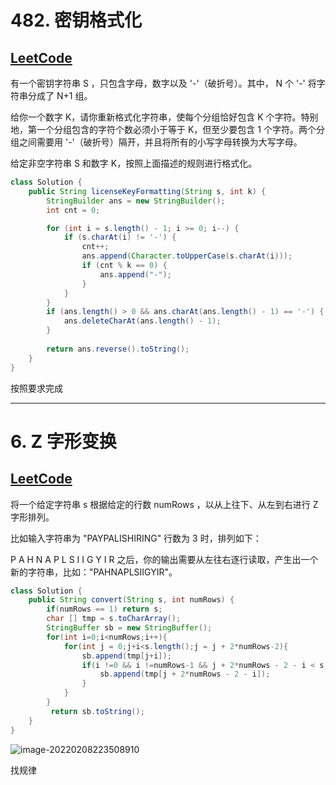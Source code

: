 # 482. 密钥格式化

## [LeetCode](https://leetcode-cn.com/problems/license-key-formatting/)

有一个密钥字符串 S ，只包含字母，数字以及 '-'（破折号）。其中， N 个 '-' 将字符串分成了 N+1 组。

给你一个数字 K，请你重新格式化字符串，使每个分组恰好包含 K 个字符。特别地，第一个分组包含的字符个数必须小于等于 K，但至少要包含 1 个字符。两个分组之间需要用 '-'（破折号）隔开，并且将所有的小写字母转换为大写字母。

给定非空字符串 S 和数字 K，按照上面描述的规则进行格式化。

```java
class Solution {
    public String licenseKeyFormatting(String s, int k) {
        StringBuilder ans = new StringBuilder();
        int cnt = 0;

        for (int i = s.length() - 1; i >= 0; i--) {
            if (s.charAt(i) != '-') {
                cnt++;
                ans.append(Character.toUpperCase(s.charAt(i)));
                if (cnt % k == 0) {
                    ans.append("-");
                }
            }
        }
        if (ans.length() > 0 && ans.charAt(ans.length() - 1) == '-') {
            ans.deleteCharAt(ans.length() - 1);
        }
        
        return ans.reverse().toString();
    }
}
```

按照要求完成

---

# 6. Z 字形变换

## [LeetCode](https://leetcode-cn.com/problems/zigzag-conversion/)

将一个给定字符串 s 根据给定的行数 numRows ，以从上往下、从左到右进行 Z 字形排列。

比如输入字符串为 "PAYPALISHIRING" 行数为 3 时，排列如下：

P   A   H   N
A P L S I I G
Y   I   R
之后，你的输出需要从左往右逐行读取，产生出一个新的字符串，比如："PAHNAPLSIIGYIR"。

```java
class Solution {
    public String convert(String s, int numRows) {
        if(numRows == 1) return s;
        char [] tmp = s.toCharArray();
        StringBuffer sb = new StringBuffer();
        for(int i=0;i<numRows;i++){
            for(int j = 0;j+i<s.length();j = j + 2*numRows-2){
                sb.append(tmp[j+i]);
                if(i !=0 && i !=numRows-1 && j + 2*numRows - 2 - i < s.length()){
                    sb.append(tmp[j + 2*numRows - 2 - i]);
                }
            }
        }
         return sb.toString();
    }
}
```

![image-20220208223508910](https://tva1.sinaimg.cn/large/008i3skNgy1gz6h9pzudsj311q0p0gmj.jpg)

找规律